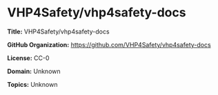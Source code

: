 [//]: # (DO NOT MANUALLY EDIT THIS FILE. IT IS GENERATED FROM A TEMPLATE.)

# VHP4Safety/vhp4safety-docs

**Title:** VHP4Safety/vhp4safety-docs



**GitHub Organization:** https://github.com/VHP4Safety/vhp4safety-docs



**License:** CC-0

**Domain:** Unknown



**Topics:** Unknown

